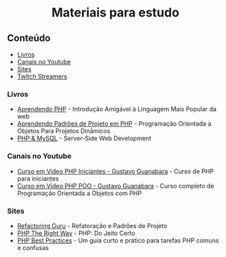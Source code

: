 <center>
 <h1>Materiais para estudo</h1>
</center>

## Conteúdo
 - [Livros](#livros)
 - [Canais no Youtube](#canais-youtube)
 - [Sites](#sites)
 - [Twitch Streamers](#twitch-streamers)

### Livros

* [Aprendendo PHP](https://www.amazon.com.br/Aprendendo-PHP-Introdu%C3%A7%C3%A3o-Amig%C3%A1vel-Linguagem/dp/8575225189) - Introdução Amigável à Linguagem Mais Popular da web
* [Aprendendo Padrões de Projeto em PHP](https://www.amazon.com.br/Aprendendo-Padr%C3%B5es-Projeto-em-PHP/dp/8575223437/ref=pd_sim_sccl_1_2/137-1394248-3210203?pd_rd_w=cR1FZ&content-id=amzn1.sym.ea5b5dcc-5408-4cf2-b51b-0bc18438a2dc&pf_rd_p=ea5b5dcc-5408-4cf2-b51b-0bc18438a2dc&pf_rd_r=9EFA4ACWM5EWPXPRDCF5&pd_rd_wg=lerEY&pd_rd_r=7c79bcb9-270d-42a4-8c09-373b3ce0bba2&pd_rd_i=8575223437&psc=1) - Programação Orientada a Objetos Para Projetos Dinâmicos
* [PHP & MySQL](https://www.amazon.com.br/PHP-MySQL-Server-side-Web-Development/dp/1119149223/ref=pd_sbs_sccl_1_5/137-1394248-3210203?pd_rd_w=WD6LK&content-id=amzn1.sym.d27ac626-cb3c-4c30-830f-0fd405f2510f&pf_rd_p=d27ac626-cb3c-4c30-830f-0fd405f2510f&pf_rd_r=8T8Z40KEW6PARN34K1YZ&pd_rd_wg=qJY89&pd_rd_r=33d67a92-60ca-4f5a-8367-25fd359072f3&pd_rd_i=1119149223&psc=1) - Server-Side Web Development

### Canais no Youtube

* [Curso em Vídeo PHP Iniciantes - Gustavo Guanabara](https://www.youtube.com/playlist?list=PLHz_AreHm4dm4beCCCmW4xwpmLf6EHY9k) - Curso de PHP para iniciantes
* [Curso em Vídeo PHP POO - Gustavo Guanabara](https://www.youtube.com/playlist?list=PLHz_AreHm4dmGuLII3tsvryMMD7VgcT7x) - Curso completo de Programação Orientada a Objetos com PHP

### Sites

* [Refactoring Guru](https://refactoring.guru/pt-br) - Refatoração e Padrões de Projeto
* [PHP The Right Way](http://br.phptherightway.com/) - PHP: Do Jeito Certo
* [PHP Best Practices](http://br.phptherightway.com/) - Um guia curto e prático para tarefas PHP comuns e confusas
